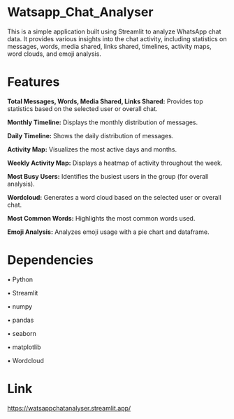 # Watsapp_Chat_Analyser

This is a simple application built using Streamlit to analyze WhatsApp chat data. It provides various insights into the chat activity, including statistics on messages, words, media shared, links shared, timelines, activity maps, word clouds, and emoji analysis.

# Features
**Total Messages, Words, Media Shared, Links Shared:** Provides top statistics based on the selected user or overall chat.

**Monthly Timeline:** Displays the monthly distribution of messages.

**Daily Timeline:** Shows the daily distribution of messages.

**Activity Map:** Visualizes the most active days and months.

**Weekly Activity Map:** Displays a heatmap of activity throughout the week.

**Most Busy Users:** Identifies the busiest users in the group (for overall analysis).

**Wordcloud:** Generates a word cloud based on the selected user or overall chat.

**Most Common Words:** Highlights the most common words used.

**Emoji Analysis:** Analyzes emoji usage with a pie chart and dataframe.

# Dependencies
•	Python

•	Streamlit

•	numpy

•	pandas

•	seaborn

•	matplotlib

•	Wordcloud

# Link
https://watsappchatanalyser.streamlit.app/

